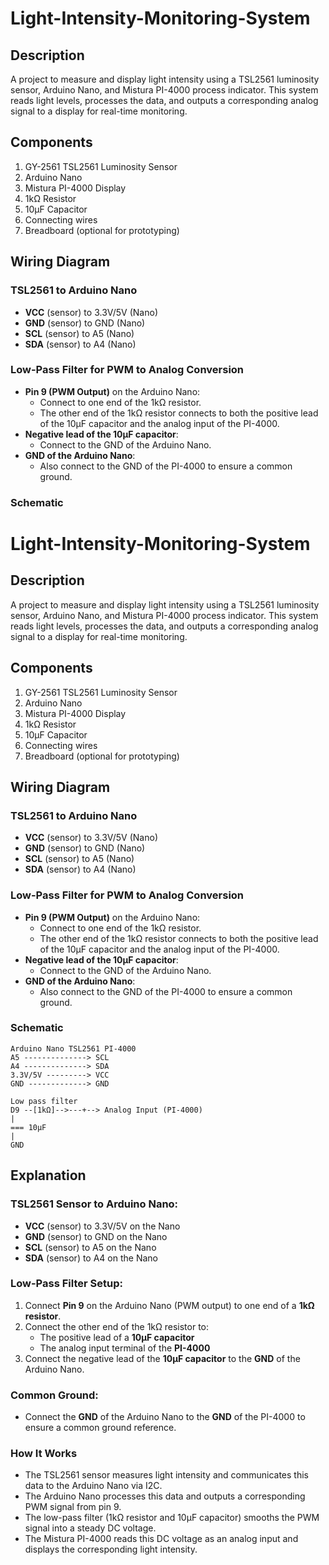 # Light-Intensity-Monitoring-System

## Description
A project to measure and display light intensity using a TSL2561 luminosity sensor, Arduino Nano, and Mistura PI-4000 process indicator. This system reads light levels, processes the data, and outputs a corresponding analog signal to a display for real-time monitoring.

## Components
1. GY-2561 TSL2561 Luminosity Sensor
2. Arduino Nano
3. Mistura PI-4000 Display
4. 1kΩ Resistor
5. 10µF Capacitor
6. Connecting wires
7. Breadboard (optional for prototyping)

## Wiring Diagram

### TSL2561 to Arduino Nano
- **VCC** (sensor) to 3.3V/5V (Nano)
- **GND** (sensor) to GND (Nano)
- **SCL** (sensor) to A5 (Nano)
- **SDA** (sensor) to A4 (Nano)

### Low-Pass Filter for PWM to Analog Conversion
- **Pin 9 (PWM Output)** on the Arduino Nano:
  - Connect to one end of the 1kΩ resistor.
  - The other end of the 1kΩ resistor connects to both the positive lead of the 10µF capacitor and the analog input of the PI-4000.
- **Negative lead of the 10µF capacitor**:
  - Connect to the GND of the Arduino Nano.
- **GND of the Arduino Nano**:
  - Also connect to the GND of the PI-4000 to ensure a common ground.

### Schematic
# Light-Intensity-Monitoring-System

## Description
A project to measure and display light intensity using a TSL2561 luminosity sensor, Arduino Nano, and Mistura PI-4000 process indicator. This system reads light levels, processes the data, and outputs a corresponding analog signal to a display for real-time monitoring.

## Components
1. GY-2561 TSL2561 Luminosity Sensor
2. Arduino Nano
3. Mistura PI-4000 Display
4. 1kΩ Resistor
5. 10µF Capacitor
6. Connecting wires
7. Breadboard (optional for prototyping)

## Wiring Diagram

### TSL2561 to Arduino Nano
- **VCC** (sensor) to 3.3V/5V (Nano)
- **GND** (sensor) to GND (Nano)
- **SCL** (sensor) to A5 (Nano)
- **SDA** (sensor) to A4 (Nano)

### Low-Pass Filter for PWM to Analog Conversion
- **Pin 9 (PWM Output)** on the Arduino Nano:
  - Connect to one end of the 1kΩ resistor.
  - The other end of the 1kΩ resistor connects to both the positive lead of the 10µF capacitor and the analog input of the PI-4000.
- **Negative lead of the 10µF capacitor**:
  - Connect to the GND of the Arduino Nano.
- **GND of the Arduino Nano**:
  - Also connect to the GND of the PI-4000 to ensure a common ground.

### Schematic
```
Arduino Nano TSL2561 PI-4000
A5 --------------> SCL
A4 --------------> SDA
3.3V/5V ---------> VCC
GND -------------> GND

Low pass filter
D9 --[1kΩ]-->---+--> Analog Input (PI-4000)
|
=== 10µF
|
GND
```
## Explanation

### TSL2561 Sensor to Arduino Nano:
- **VCC** (sensor) to 3.3V/5V on the Nano
- **GND** (sensor) to GND on the Nano
- **SCL** (sensor) to A5 on the Nano
- **SDA** (sensor) to A4 on the Nano

### Low-Pass Filter Setup:
1. Connect **Pin 9** on the Arduino Nano (PWM output) to one end of a **1kΩ resistor**.
2. Connect the other end of the 1kΩ resistor to:
   - The positive lead of a **10µF capacitor**
   - The analog input terminal of the **PI-4000**
3. Connect the negative lead of the **10µF capacitor** to the **GND** of the Arduino Nano.

### Common Ground:
- Connect the **GND** of the Arduino Nano to the **GND** of the PI-4000 to ensure a common ground reference.

### How It Works
- The TSL2561 sensor measures light intensity and communicates this data to the Arduino Nano via I2C.
- The Arduino Nano processes this data and outputs a corresponding PWM signal from pin 9.
- The low-pass filter (1kΩ resistor and 10µF capacitor) smooths the PWM signal into a steady DC voltage.
- The Mistura PI-4000 reads this DC voltage as an analog input and displays the corresponding light intensity.
